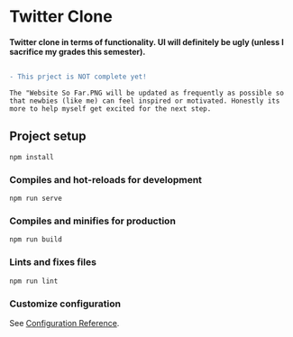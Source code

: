 # Twitter Clone

#### Twitter clone in terms of functionality. UI will definitely be ugly (unless I sacrifice my grades this semester).
## 
```diff
- This prject is NOT complete yet! 
```

```
The "Website So Far.PNG will be updated as frequently as possible so that newbies (like me) can feel inspired or motivated. Honestly its more to help myself get excited for the next step.
```


## Project setup
```
npm install
```

### Compiles and hot-reloads for development
```
npm run serve
```

### Compiles and minifies for production
```
npm run build
```

### Lints and fixes files
```
npm run lint
```

### Customize configuration
See [Configuration Reference](https://cli.vuejs.org/config/).


